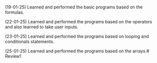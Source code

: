 
(19-01-25)
Learned and performed the basic programs based on the formulas.

(22-01-25)
Learned and performed the programs based on the operators and also learned to take user inputs. 

(23-01-25)
Learned and performed the programs based on looping and conditionals statements.

(25-01-25)
Learned and performed the programs based on the arrays.# Review1
